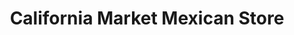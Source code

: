---
title: "California Market Mexican Store"
url: /renton/california-market-mexican-store/
shop: convenience
---